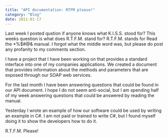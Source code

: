 ```yaml
---
title: "API documentation: RTFM please!"
category: "Blog"
date: 2011-01-17
---
```



Last week I posted qustion if anyone knows what K.I.S.S. stood for? This weeks question is what does R.T.F.M. stand for? R.T.F.M. stands for Read the *%$#@& manual. I forgot what the middle word was, but please do post any profanity to my comments section.

I have a project that I have been working on that provides a standard interface into one of my companies applications. We created a document that provides information about the methods and parameters that are exposed through our SOAP web services.

For the last month I have been answering questions that could be found in our API document. I hope I do not seem anti-social, but I am spending half of my week answering questions that could be answered by reading the manual.

Yesterday I wrote an example of how our software could be used by writing an example in C#. I am not paid or trained to write C#, but I found myself doing it to show the developers how to do it.

R.T.F.M. Please!